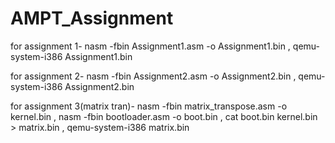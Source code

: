 # AMPT_Assignment
for assignment 1-
nasm -fbin Assignment1.asm -o Assignment1.bin ,
qemu-system-i386 Assignment1.bin

for assignment 2-
nasm -fbin Assignment2.asm -o Assignment2.bin ,
qemu-system-i386 Assignment2.bin

for assignment 3(matrix tran)-
nasm -fbin matrix_transpose.asm -o kernel.bin ,
nasm -fbin bootloader.asm -o boot.bin ,
cat boot.bin kernel.bin > matrix.bin ,
qemu-system-i386 matrix.bin
